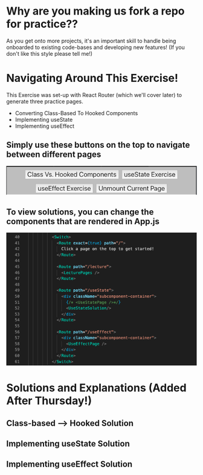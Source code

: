 # Why are you making us fork a repo for practice??

As you get onto more projects, it's an important skill to handle being onboarded to existing code-bases and developing new features! (If you don't like this style please tell me!)

# Navigating Around This Exercise!

This Exercise was set-up with React Router (which we'll cover later) to generate three practice pages.

- Converting Class-Based To Hooked Components
- Implementing useState
- Implementing useEffect

## Simply use these buttons on the top to navigate between different pages

![](./pictures/pageNavigation.png)

## To view solutions, you can change the components that are rendered in App.js

![](./pictures/checkingSolutions.png)

# Solutions and Explanations (Added After Thursday!)

## Class-based --> Hooked Solution

## Implementing useState Solution

## Implementing useEffect Solution

